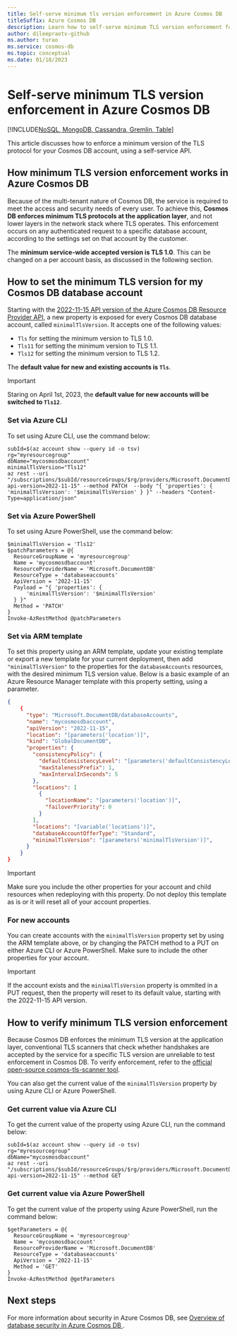 ```yaml
---
title: Self-serve minimum tls version enforcement in Azure Cosmos DB
titleSuffix: Azure Cosmos DB
description: Learn how to self-serve minimum TLS version enforcement for your Azure Cosmos DB account to improve your security posture.
author: dileepraotv-github
ms.author: turao
ms.service: cosmos-db
ms.topic: conceptual
ms.date: 01/18/2023
---
```


# Self-serve minimum TLS version enforcement in Azure Cosmos DB

[!INCLUDE[NoSQL, MongoDB, Cassandra, Gremlin, Table](includes/appliesto-nosql-mongodb-cassandra-gremlin-table.md)]

This article discusses how to enforce a minimum version of the TLS protocol for your Cosmos DB account, using a self-service API.

## How minimum TLS version enforcement works in Azure Cosmos DB

Because of the multi-tenant nature of Cosmos DB, the service is required to meet the access and security needs of every user. To achieve this, **Cosmos DB enforces minimum TLS protocols at the application layer**, and not lower layers in the network stack where TLS operates. This enforcement occurs on any authenticated request to a specific database account, according to the settings set on that account by the customer.

The **minimum service-wide accepted version is TLS 1.0**. This can be changed on a per account basis, as discussed in the following section. 

## How to set the minimum TLS version for my Cosmos DB database account

Starting with the [2022-11-15 API version of the Azure Cosmos DB Resource Provider API](), a new property is exposed for every Cosmos DB database account, called `minimalTlsVersion`. It accepts one of the following values:
- `Tls` for setting the minimum version to TLS 1.0.
- `Tls11` for setting the minimum version to TLS 1.1.
- `Tls12` for setting the minimum version to TLS 1.2.

The **default value for new and existing accounts is `Tls`**.

> [!IMPORTANT]
> Staring on April 1st, 2023, the **default value for new accounts will be switched to `Tls12`**.

### Set via Azure CLI

To set using Azure CLI, use the command below:

```azurecli-interactive
subId=$(az account show --query id -o tsv)
rg="myresourcegroup"
dbName="mycosmosdbaccount"
minimalTlsVersion="Tls12"
az rest --uri "/subscriptions/$subId/resourceGroups/$rg/providers/Microsoft.DocumentDB/databaseAccounts/$dbName?api-version=2022-11-15" --method PATCH  --body "{ 'properties': { 'minimalTlsVersion': '$minimalTlsVersion' } }" --headers "Content-Type=application/json"
```

### Set via Azure PowerShell

To set using Azure PowerShell, use the command below:

```azurepowershell-interactive
$minimalTlsVersion = 'Tls12'
$patchParameters = @{
  ResourceGroupName = 'myresourcegroup'
  Name = 'mycosmosdbaccount'
  ResourceProviderName = 'Microsoft.DocumentDB'
  ResourceType = 'databaseaccounts'
  ApiVersion = '2022-11-15'
  Payload = "{ 'properties': {
      'minimalTlsVersion': '$minimalTlsVersion'
  } }"
  Method = 'PATCH'
}
Invoke-AzRestMethod @patchParameters
```

### Set via ARM template

To set this property using an ARM template, update your existing template or export a new template for your current deployment, then add `"minimalTlsVersion"` to the properties for the `databaseAccounts` resources, with the desired minimum TLS version value. Below is a basic example of an Azure Resource Manager template with this property setting, using a parameter.

```json
{
    {
      "type": "Microsoft.DocumentDB/databaseAccounts",
      "name": "mycosmosdbaccount",
      "apiVersion": "2022-11-15",
      "location": "[parameters('location')]",
      "kind": "GlobalDocumentDB",
      "properties": {
        "consistencyPolicy": {
          "defaultConsistencyLevel": "[parameters('defaultConsistencyLevel')]",
          "maxStalenessPrefix": 1,
          "maxIntervalInSeconds": 5
        },
        "locations": [
          {
            "locationName": "[parameters('location')]",
            "failoverPriority": 0
          }
        ],
        "locations": "[variable('locations')]",
        "databaseAccountOfferType": "Standard",
        "minimalTlsVersion": "[parameters('minimalTlsVersion')]",
      }
    }
}
```

> [!IMPORTANT]
> Make sure you include the other properties for your account and child resources when redeploying with this property. Do not deploy this template as is or it will reset all of your account properties.

### For new accounts

You can create accounts with the `minimalTlsVersion` property set by using the ARM template above, or by changing the PATCH method to a PUT on either Azure CLI or Azure PowerShell. Make sure to include the other properties for your account.

> [!IMPORTANT]
> If the account exists and the `minimalTlsVersion` property is ommited in a PUT request, then the property will reset to its default value, starting with the 2022-11-15 API version.

## How to verify minimum TLS version enforcement

Because Cosmos DB enforces the minimum TLS version at the application layer, conventional TLS scanners that check whether handshakes are accepted by the service for a specific TLS version are unreliable to test enforcement in Cosmos DB. To verify enforcement, refer to the [official open-source cosmos-tls-scanner tool](https://github.com/Azure/cosmos-tls-scanner/).

You can also get the current value of the `minimalTlsVersion` property by using Azure CLI or Azure PowerShell.

### Get current value via Azure CLI

To get the current value of the property using Azure CLI, run the command below:

```azurecli-interactive
subId=$(az account show --query id -o tsv)
rg="myresourcegroup"
dbName="mycosmosdbaccount"
az rest --uri "/subscriptions/$subId/resourceGroups/$rg/providers/Microsoft.DocumentDB/databaseAccounts/$dbName?api-version=2022-11-15" --method GET
```

### Get current value via Azure PowerShell

To get the current value of the property using Azure PowerShell, run the command below:

```azurepowershell-interactive
$getParameters = @{
  ResourceGroupName = 'myresourcegroup'
  Name = 'mycosmosdbaccount'
  ResourceProviderName = 'Microsoft.DocumentDB'
  ResourceType = 'databaseaccounts'
  ApiVersion = '2022-11-15'
  Method = 'GET'
}
Invoke-AzRestMethod @getParameters
```

## Next steps

For more information about security in Azure Cosmos DB, see [Overview of database security in Azure Cosmos DB
](./database-security.md).
